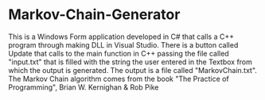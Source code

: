 # Markov-Chain-Generator
This is a Windows Form application developed in C# that calls a C++ program through making DLL in Visual Studio. There is a button called Update that calls to the main function in C++ passing the file called "input.txt" that is filled with the string the user entered in the Textbox from which the output is generated. The output is a file called "MarkovChain.txt".
The  Markov Chain algorithm comes from the book "The Practice of Programming", Brian W. Kernighan & Rob Pike

